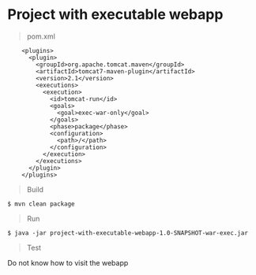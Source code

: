 # Project with executable webapp 

> pom.xml

```
    <plugins>
      <plugin>
        <groupId>org.apache.tomcat.maven</groupId>
        <artifactId>tomcat7-maven-plugin</artifactId>
        <version>2.1</version>
        <executions>
          <execution>
            <id>tomcat-run</id>
            <goals>
              <goal>exec-war-only</goal>
            </goals>
            <phase>package</phase>
            <configuration>
              <path>/</path>
            </configuration>
          </execution>
        </executions>
      </plugin>
    </plugins>
```

> Build

```
$ mvn clean package
```

> Run

```
$ java -jar project-with-executable-webapp-1.0-SNAPSHOT-war-exec.jar
```

> Test

Do not know how to visit the webapp
